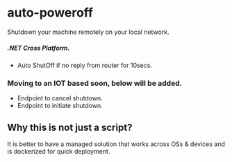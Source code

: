 # auto-poweroff
Shutdown your machine remotely on your local network.

##### .NET Cross Platform.
- Auto ShutOff if no reply from router for 10secs.

### Moving to an IOT based soon, below will be added.
- Endpoint to cancel shutdown.
- Endpoint to initiate shutdown.

## Why this is not just a script?
It is better to have a managed solution that works across OSs & devices and is dockerized for quick deployment.
